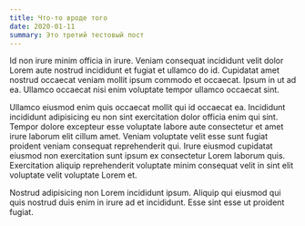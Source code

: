 ```yaml
---
title: Что-то вроде того
date: 2020-01-11
summary: Это третий тестовый пост
---
```



Id non irure minim officia in irure. Veniam consequat incididunt velit dolor Lorem aute nostrud incididunt et fugiat et ullamco do id. Cupidatat amet nostrud occaecat veniam mollit ipsum commodo et occaecat. Ipsum in ut ad ea. Ullamco occaecat nisi enim voluptate tempor ullamco occaecat sint.

Ullamco eiusmod enim quis occaecat mollit qui id occaecat ea. Incididunt incididunt adipisicing eu non sint exercitation dolor officia enim qui sint. Tempor dolore excepteur esse voluptate labore aute consectetur et amet irure laborum elit cillum amet. Veniam voluptate velit esse sunt fugiat proident veniam consequat reprehenderit qui. Irure eiusmod cupidatat eiusmod non exercitation sunt ipsum ex consectetur Lorem laborum quis. Exercitation aliquip reprehenderit voluptate minim consequat velit in sint elit voluptate velit voluptate Lorem et.

Nostrud adipisicing non Lorem incididunt ipsum. Aliquip qui eiusmod qui quis nostrud duis enim in irure ad et incididunt. Esse sint esse ut proident fugiat.
